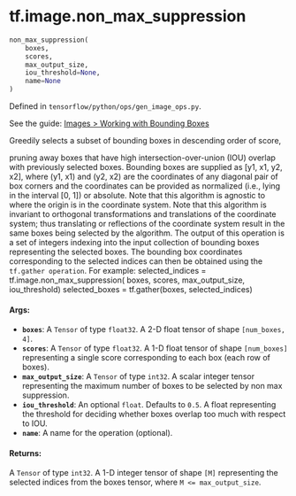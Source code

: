 <div itemscope itemtype="http://developers.google.com/ReferenceObject">
<meta itemprop="name" content="tf.image.non_max_suppression" />
</div>

# tf.image.non_max_suppression

``` python
non_max_suppression(
    boxes,
    scores,
    max_output_size,
    iou_threshold=None,
    name=None
)
```



Defined in `tensorflow/python/ops/gen_image_ops.py`.

See the guide: [Images > Working with Bounding Boxes](../../../../api_guides/python/image.md#Working_with_Bounding_Boxes)

Greedily selects a subset of bounding boxes in descending order of score,

pruning away boxes that have high intersection-over-union (IOU) overlap
with previously selected boxes.  Bounding boxes are supplied as
[y1, x1, y2, x2], where (y1, x1) and (y2, x2) are the coordinates of any
diagonal pair of box corners and the coordinates can be provided as normalized
(i.e., lying in the interval [0, 1]) or absolute.  Note that this algorithm
is agnostic to where the origin is in the coordinate system.  Note that this
algorithm is invariant to orthogonal transformations and translations
of the coordinate system; thus translating or reflections of the coordinate
system result in the same boxes being selected by the algorithm.
The output of this operation is a set of integers indexing into the input
collection of bounding boxes representing the selected boxes.  The bounding
box coordinates corresponding to the selected indices can then be obtained
using the `tf.gather operation`.  For example:
  selected_indices = tf.image.non_max_suppression(
      boxes, scores, max_output_size, iou_threshold)
  selected_boxes = tf.gather(boxes, selected_indices)

#### Args:

* <b>`boxes`</b>: A `Tensor` of type `float32`.
    A 2-D float tensor of shape `[num_boxes, 4]`.
* <b>`scores`</b>: A `Tensor` of type `float32`.
    A 1-D float tensor of shape `[num_boxes]` representing a single
    score corresponding to each box (each row of boxes).
* <b>`max_output_size`</b>: A `Tensor` of type `int32`.
    A scalar integer tensor representing the maximum number of
    boxes to be selected by non max suppression.
* <b>`iou_threshold`</b>: An optional `float`. Defaults to `0.5`.
    A float representing the threshold for deciding whether boxes
    overlap too much with respect to IOU.
* <b>`name`</b>: A name for the operation (optional).


#### Returns:

  A `Tensor` of type `int32`.
  A 1-D integer tensor of shape `[M]` representing the selected
  indices from the boxes tensor, where `M <= max_output_size`.